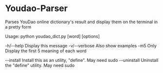 # Youdao-Parser
Parses YouDao online dictionary's result and display them on the terminal in a pretty form

Usage: python youdao\_dict.py \[word\] \[options\]

-h/--help    Display this message
-v/--verbose Also show examples
-m5          Only Display the first 5 meaning of each word

--install    Install this as an utility, "define". May need sudo
--uninstall  Uninstall the "define" utility. May need sudo

